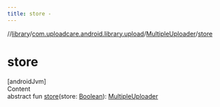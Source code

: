 ```yaml
---
title: store -
---
```

//[library](../../index.md)/[com.uploadcare.android.library.upload](../index.md)/[MultipleUploader](index.md)/[store](store.md)



# store  
[androidJvm]  
Content  
abstract fun [store](store.md)(store: [Boolean](https://kotlinlang.org/api/latest/jvm/stdlib/kotlin/-boolean/index.html)): [MultipleUploader](index.md)  



